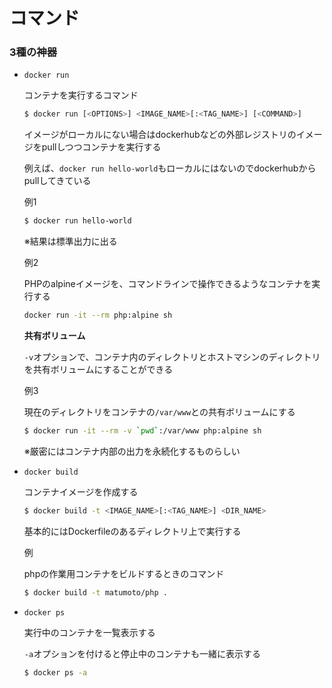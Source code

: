 # コマンド



### 3種の神器

- `docker run`

  コンテナを実行するコマンド

  ```bash
  $ docker run [<OPTIONS>] <IMAGE_NAME>[:<TAG_NAME>] [<COMMAND>]
  ```

  イメージがローカルにない場合はdockerhubなどの外部レジストリのイメージをpullしつつコンテナを実行する

  例えば、`docker run hello-world`もローカルにはないのでdockerhubからpullしてきている

  

  例1

  ```bash
  $ docker run hello-world
  ```

  ※結果は標準出力に出る

  例2

  PHPのalpineイメージを、コマンドラインで操作できるようなコンテナを実行する

  ```bash
  docker run -it --rm php:alpine sh
  ```

  **共有ボリューム**

  `-v`オプションで、コンテナ内のディレクトリとホストマシンのディレクトリを共有ボリュームにすることができる

  例3

  現在のディレクトリをコンテナの`/var/www`との共有ボリュームにする

  ```bash
  $ docker run -it --rm -v `pwd`:/var/www php:alpine sh
  ```

  ※厳密にはコンテナ内部の出力を永続化するものらしい

- `docker build`

  コンテナイメージを作成する

  ```bash
  $ docker build -t <IMAGE_NAME>[:<TAG_NAME>] <DIR_NAME>
  ```

  基本的にはDockerfileのあるディレクトリ上で実行する

  例

  phpの作業用コンテナをビルドするときのコマンド

  ```bash
  $ docker build -t matumoto/php .
  ```

  

- `docker ps`

  実行中のコンテナを一覧表示する

  `-a`オプションを付けると停止中のコンテナも一緒に表示する

  ```bash
  $ docker ps -a
  ```

  

  

